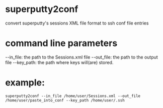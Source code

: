 # superputty2conf
convert superputty's sessions XML file format to ssh conf file entries

# command line parameters
--in_file: the path to the Sessions.xml file
--out_file: the path to the output file
--key_path: the path where keys will(are) stored.

# example:
```superputty2conf --in_file /home/user/Sessions.xml --out_file /home/user/paste_into_conf --key_path /home/user/.ssh```


